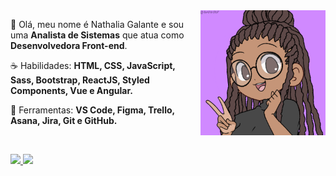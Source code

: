<img src="nath-avatar.png" min-width="200px" max-width="200px" width="200px" align="right" alt="Avatar">

<p align="left"> 
 🖖 Olá, meu nome é Nathalia Galante e sou uma <strong>Analista de Sistemas</strong> que atua como <strong>Desenvolvedora Front-end</strong>.
</p>

<p align="left">
 ☕ Habilidades: <strong>HTML, CSS, JavaScript, Sass, Bootstrap, ReactJS, Styled Components, Vue e Angular.</strong>
</p>

<p align="left">
  💼 Ferramentas: <strong>VS Code, Figma, Trello, Asana, Jira, Git e GitHub.</strong>
</p>


<br>

<p align="left">
  <a href="mailto:nathsgg@gmail.com" alt="Gmail" target="_blank">
    <img src="https://img.shields.io/badge/Gmail-6610F2?style=for-the-badge&logo=gmail&logoColor=white">
  </a>
  
  <a href="https://www.linkedin.com/in/nathaliagalante/" alt="Linkedin">
    <img src="https://img.shields.io/badge/-Linkedin-6610F2?style=for-the-badge&logo=Linkedin&logoColor=FFFFFF&link=https://www.linkedin.com/in/iuricode"/>
  </a>
</p>
  
